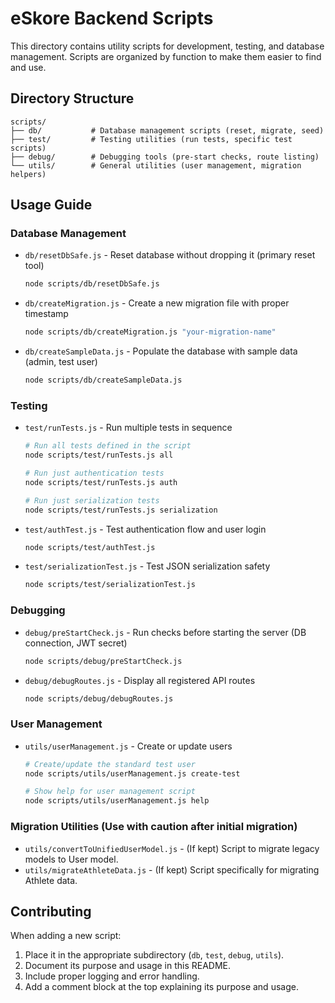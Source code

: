 # eSkore Backend Scripts

This directory contains utility scripts for development, testing, and database management.
Scripts are organized by function to make them easier to find and use.

## Directory Structure

```
scripts/
├── db/           # Database management scripts (reset, migrate, seed)
├── test/         # Testing utilities (run tests, specific test scripts)
├── debug/        # Debugging tools (pre-start checks, route listing)
└── utils/        # General utilities (user management, migration helpers)
```

## Usage Guide

### Database Management

- `db/resetDbSafe.js` - Reset database without dropping it (primary reset tool)
  ```bash
  node scripts/db/resetDbSafe.js
  ```

- `db/createMigration.js` - Create a new migration file with proper timestamp
  ```bash
  node scripts/db/createMigration.js "your-migration-name"
  ```

- `db/createSampleData.js` - Populate the database with sample data (admin, test user)
  ```bash
  node scripts/db/createSampleData.js
  ```

### Testing

- `test/runTests.js` - Run multiple tests in sequence
  ```bash
  # Run all tests defined in the script
  node scripts/test/runTests.js all

  # Run just authentication tests
  node scripts/test/runTests.js auth

  # Run just serialization tests
  node scripts/test/runTests.js serialization
  ```

- `test/authTest.js` - Test authentication flow and user login
  ```bash
  node scripts/test/authTest.js
  ```

- `test/serializationTest.js` - Test JSON serialization safety
  ```bash
  node scripts/test/serializationTest.js
  ```

### Debugging

- `debug/preStartCheck.js` - Run checks before starting the server (DB connection, JWT secret)
  ```bash
  node scripts/debug/preStartCheck.js
  ```

- `debug/debugRoutes.js` - Display all registered API routes
  ```bash
  node scripts/debug/debugRoutes.js
  ```

### User Management

- `utils/userManagement.js` - Create or update users
  ```bash
  # Create/update the standard test user
  node scripts/utils/userManagement.js create-test

  # Show help for user management script
  node scripts/utils/userManagement.js help
  ```

### Migration Utilities (Use with caution after initial migration)

- `utils/convertToUnifiedUserModel.js` - (If kept) Script to migrate legacy models to User model.
- `utils/migrateAthleteData.js` - (If kept) Script specifically for migrating Athlete data.

## Contributing

When adding a new script:
1. Place it in the appropriate subdirectory (`db`, `test`, `debug`, `utils`).
2. Document its purpose and usage in this README.
3. Include proper logging and error handling.
4. Add a comment block at the top explaining its purpose and usage.
